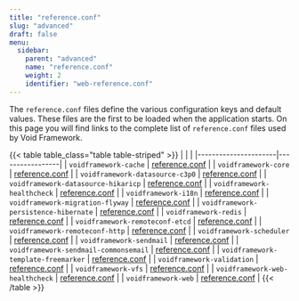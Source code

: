 ```yaml
---
title: "reference.conf"
slug: "advanced"
draft: false
menu:
  sidebar:
    parent: "advanced"
    name: "reference.conf"
    weight: 2
    identifier: "web-reference.conf"
---
```



The `reference.conf` files define the various configuration keys and default values. These files are the first to be loaded when the application starts. On this page you will find links to the complete list of `reference.conf` files used by Void Framework.

{{< table table_class="table table-striped" >}}
|                      |                 |
|----------------------|-----------------|
| `voidframework-cache` | [reference.conf](https://github.com/voidframework/voidframework/blob/master/voidframework-cache/src/main/resources/reference.conf) |
| `voidframework-core` | [reference.conf](https://github.com/voidframework/voidframework/blob/master/voidframework-core/src/main/resources/reference.conf) |
| `voidframework-datasource-c3p0` | [reference.conf](https://github.com/voidframework/voidframework/blob/master/voidframework-datasource-c3p0/src/main/resources/reference.conf) |
| `voidframework-datasource-hikaricp` | [reference.conf](https://github.com/voidframework/voidframework/blob/master/voidframework-datasource-hikaricp/src/main/resources/reference.conf) |
| `voidframework-healthcheck` | [reference.conf](https://github.com/voidframework/voidframework/blob/master/voidframework-healthcheck/src/main/resources/reference.conf) |
| `voidframework-i18n` | [reference.conf](https://github.com/voidframework/voidframework/blob/master/voidframework-i18n/src/main/resources/reference.conf) |
| `voidframework-migration-flyway` | [reference.conf](https://github.com/voidframework/voidframework/blob/master/voidframework-migration-flyway/src/main/resources/reference.conf) |
| `voidframework-persistence-hibernate` | [reference.conf](https://github.com/voidframework/voidframework/blob/master/voidframework-persistence-hibernate/src/main/resources/reference.conf) |
| `voidframework-redis` | [reference.conf](https://github.com/voidframework/voidframework/blob/master/voidframework-redis/src/main/resources/reference.conf) |
| `voidframework-remoteconf-etcd` | [reference.conf](https://github.com/voidframework/voidframework/blob/master/voidframework-remoteconf-etcd/src/main/resources/reference.conf) |
| `voidframework-remoteconf-http` | [reference.conf](https://github.com/voidframework/voidframework/blob/master/voidframework-remoteconf-http/src/main/resources/reference.conf) |
| `voidframework-scheduler` | [reference.conf](https://github.com/voidframework/voidframework/blob/master/voidframework-scheduler/src/main/resources/reference.conf) |
| `voidframework-sendmail` | [reference.conf](https://github.com/voidframework/voidframework/blob/master/voidframework-sendmail/src/main/resources/reference.conf) |
| `voidframework-sendmail-commonsemail` | [reference.conf](https://github.com/voidframework/voidframework/blob/master/voidframework-sendmail-commonsemail/src/main/resources/reference.conf) |
| `voidframework-template-freemarker` | [reference.conf](https://github.com/voidframework/voidframework/blob/master/voidframework-template-freemarker/src/main/resources/reference.conf) |
| `voidframework-validation` | [reference.conf](https://github.com/voidframework/voidframework/blob/master/voidframework-validation/src/main/resources/reference.conf) |
| `voidframework-vfs` | [reference.conf](https://github.com/voidframework/voidframework/blob/master/voidframework-vfs/src/main/resources/reference.conf) |
| `voidframework-web-healthcheck` | [reference.conf](https://github.com/voidframework/voidframework/blob/master/voidframework-web-healthcheck/src/main/resources/reference.conf) |
| `voidframework-web` | [reference.conf](https://github.com/voidframework/voidframework/blob/master/voidframework-web/src/main/resources/reference.conf) |
{{< /table >}}
